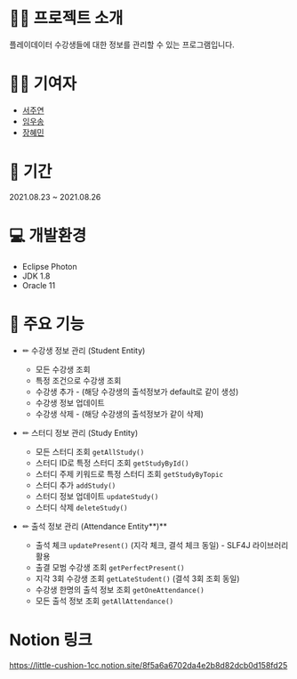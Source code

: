# 👩‍🏫 프로젝트 소개

플레이데이터 수강생들에 대한 정보를 관리할 수 있는 프로그램입니다.

# 🙋‍♀️ 기여자
- [서주연](https://github.com/do-oni)
- [임우송](https://github.com/kingdomunder)
- [장혜민](https://github.com/hyemin-jang)


# 📅 기간

2021.08.23 ~ 2021.08.26

# 💻 개발환경

- Eclipse Photon
- JDK 1.8
- Oracle 11


# 🎁 주요 기능
- ✏ 수강생 정보 관리 (Student Entity)    
    - 모든 수강생 조회      
    - 특정 조건으로 수강생 조회       
    - 수강생 추가 - (해당 수강생의 출석정보가 default로 같이 생성)        
    - 수강생 정보 업데이트        
    - 수강생 삭제 - (해당 수강생의 출석정보가 같이 삭제)
      
- ✏ 스터디 정보 관리 (Study Entity)   
    - 모든 스터디 조회 `getAllStudy()`
    - 스터디 ID로 특정 스터디 조회 `getStudyById()`       
    - 스터디 주제 키워드로 특정 스터디 조회 `getStudyByTopic`      
    - 스터디 추가  `addStudy()` 
    - 스터디 정보 업데이트 `updateStudy()`        
    - 스터디 삭제 `deleteStudy()`
       
- ✏ 출석 정보 관리 (Attendance Entity**)**   
    - 출석 체크  `updatePresent()` (지각 체크, 결석 체크 동일) - SLF4J 라이브러리 활용     
    - 출결 모범 수강생 조회 `getPerfectPresent()`      
    - 지각 3회 수강생 조회 `getLateStudent()` (결석 3회 조회 동일)
    - 수강생 한명의 출석 정보 조회 `getOneAttendance()`        
    - 모든 출석 정보 조회 `getAllAttendance()`
       

# Notion 링크
https://little-cushion-1cc.notion.site/8f5a6a6702da4e2b8d82dcb0d158fd25


